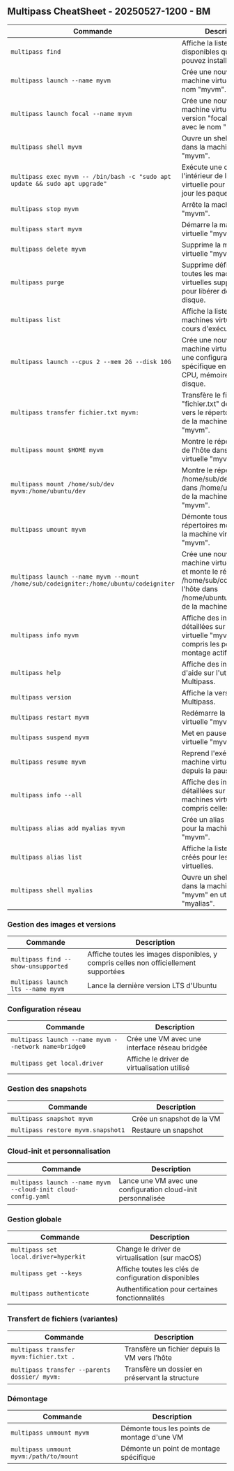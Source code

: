 ## Multipass CheatSheet - 20250527-1200 - BM

| Commande | Description |
| --- | --- |
| `multipass find` | Affiche la liste des images disponibles que vous pouvez installer. |
| `multipass launch --name myvm` | Crée une nouvelle machine virtuelle avec le nom "myvm". |
| `multipass launch focal --name myvm` | Crée une nouvelle machine virtuelle de la version "focal" d'Ubuntu avec le nom "myvm". |
| `multipass shell myvm` | Ouvre un shell interactif dans la machine virtuelle "myvm". |
| `multipass exec myvm -- /bin/bash -c "sudo apt update && sudo apt upgrade"` | Exécute une commande à l'intérieur de la machine virtuelle pour mettre à jour les paquets. |
| `multipass stop myvm` | Arrête la machine virtuelle "myvm". |
| `multipass start myvm` | Démarre la machine virtuelle "myvm". |
| `multipass delete myvm` | Supprime la machine virtuelle "myvm". |
| `multipass purge` | Supprime définitivement toutes les machines virtuelles supprimées pour libérer de l'espace disque. |
| `multipass list` | Affiche la liste des machines virtuelles en cours d'exécution. |
| `multipass launch --cpus 2 --mem 2G --disk 10G` | Crée une nouvelle machine virtuelle avec une configuration spécifique en termes de CPU, mémoire et espace disque. |
| `multipass transfer fichier.txt myvm:` | Transfère le fichier "fichier.txt" depuis l'hôte vers le répertoire home de la machine virtuelle "myvm". |
| `multipass mount $HOME myvm` | Montre le répertoire home de l'hôte dans la machine virtuelle "myvm". |
| `multipass mount /home/sub/dev myvm:/home/ubuntu/dev` | Montre le répertoire /home/sub/dev de l'hôte dans /home/ubuntu/dev de la machine virtuelle "myvm". |
| `multipass umount myvm` | Démonte tous les répertoires montés dans la machine virtuelle "myvm". |
| `multipass launch --name myvm --mount /home/sub/codeigniter:/home/ubuntu/codeigniter` | Crée une nouvelle machine virtuelle "myvm" et monte le répertoire /home/sub/codeigniter de l'hôte dans /home/ubuntu/codeigniter de la machine virtuelle. |
| `multipass info myvm` | Affiche des informations détaillées sur la machine virtuelle "myvm", y compris les points de montage actifs. |
| `multipass help` | Affiche des informations d'aide sur l'utilisation de Multipass. |
| `multipass version` | Affiche la version de Multipass. |
| `multipass restart myvm` | Redémarre la machine virtuelle "myvm". |
| `multipass suspend myvm` | Met en pause la machine virtuelle "myvm". |
| `multipass resume myvm` | Reprend l'exécution de la machine virtuelle "myvm" depuis la pause. |
| `multipass info --all` | Affiche des informations détaillées sur toutes les machines virtuelles, y compris celles arrêtées. |
| `multipass alias add myalias myvm` | Crée un alias "myalias" pour la machine virtuelle "myvm". |
| `multipass alias list` | Affiche la liste des alias créés pour les machines virtuelles. |
| `multipass shell myalias` | Ouvre un shell interactif dans la machine virtuelle "myvm" en utilisant l'alias "myalias". |

### Gestion des images et versions

| Commande | Description |
| --- | --- |
| `multipass find --show-unsupported` | Affiche toutes les images disponibles, y compris celles non officiellement supportées |
| `multipass launch lts --name myvm` | Lance la dernière version LTS d'Ubuntu |

### Configuration réseau

| Commande | Description |
| --- | --- |
| `multipass launch --name myvm --network name=bridge0` | Crée une VM avec une interface réseau bridgée |
| `multipass get local.driver` | Affiche le driver de virtualisation utilisé |

### Gestion des snapshots

| Commande | Description |
| --- | --- |
| `multipass snapshot myvm` | Crée un snapshot de la VM |
| `multipass restore myvm.snapshot1` | Restaure un snapshot |

### Cloud-init et personnalisation

| Commande | Description |
| --- | --- |
| `multipass launch --name myvm --cloud-init cloud-config.yaml` | Lance une VM avec une configuration cloud-init personnalisée |

### Gestion globale

| Commande | Description |
| --- | --- |
| `multipass set local.driver=hyperkit` | Change le driver de virtualisation (sur macOS) |
| `multipass get --keys` | Affiche toutes les clés de configuration disponibles |
| `multipass authenticate` | Authentification pour certaines fonctionnalités |

### Transfert de fichiers (variantes)

| Commande | Description |
| --- | --- |
| `multipass transfer myvm:fichier.txt .` | Transfère un fichier depuis la VM vers l'hôte |
| `multipass transfer --parents dossier/ myvm:` | Transfère un dossier en préservant la structure |

### Démontage

| Commande | Description |
| --- | --- |
| `multipass unmount myvm` | Démonte tous les points de montage d'une VM |
| `multipass unmount myvm:/path/to/mount` | Démonte un point de montage spécifique |
